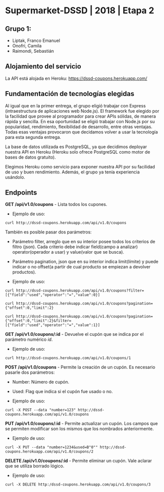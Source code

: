 # Supermarket-DSSD | 2018 | Etapa 2

## Grupo 1:

- Liptak, Franco Emanuel
- Onofri, Camila
- Raimondi, Sebastián

## Alojamiento del servicio

La API está alojada en Heroku: https://dssd-coupons.herokuapp.com/

## Fundamentación de tecnologías elegidas

Al igual que en la primer entrega, el grupo eligió trabajar con Express (intraestructura de aplicaciones web Node.js). El framework fue elegido por la facilidad que provee al programador para crear APIs sólidas, de manera rápida y sencilla. En esa oportunidad se eligió trabajar con Node.js por su popularidad, rendimiento, flexibilidad de desarrollo, entre otras ventajas.
Todas esas ventajas provocaron que decidamos volver a usar la tecnología para esta segunda entrega.

La base de datos utilizada es PostgreSQL, ya que decidimos deployar nuestra API en Heroku (Heroku solo ofrece PostgreSQL como motor de bases de datos gratuito).

Elegimos Heroku como servicio para exponer nuestra API por su facilidad de uso y buen rendimiento. Además, el grupo ya tenía experiencia usándolo.

## Endpoints


**GET /api/v1.0/coupons** - Lista todos los cupones.

- Ejemplo de uso:

~~~~
curl http://dssd-coupons.herokuapp.com/api/v1.0/coupons
~~~~

También es posible pasar dos parámetros:

- Parámetro filter, arreglo que en su interior posee todos los criterios de filtro (json). Cada criterio debe indicar field(campo a analizar) operator(operador a usar) y value(valor que se busca).

- Parámetro pagination, json que en su interior indica limit(límite) y puede indicar o no offset(a partir de cual producto se empiezan a devolver productos).

- Ejemplo de uso:

~~~~
curl http://dssd-coupons.herokuapp.com/api/v1.0/coupons?filter=[{"field":"used","operator":"=","value":0}]

curl http://dssd-coupons.herokuapp.com/api/v1.0/coupons?pagination={"offset":0,"limit":2}

curl http://dssd-coupons.herokuapp.com/api/v1.0/coupons?pagination={"offset":0,"limit":2}&filter=[{"field":"used","operator":"=","value":1}]
~~~~

**GET /api/v1.0/coupons/:id** - Devuelve el cupón que se indica por el parámetro numérico *id*.

- Ejemplo de uso:

~~~~
curl http://dssd-coupons.herokuapp.com/api/v1.0/coupons/1
~~~~

**POST /api/v1.0/coupons** - Permite la creación de un cupón. Es necesario pasarle dos parámetros:

- Number: Número de cupón.
- Used: Flag que indica si el cupón fue usado o no.

- Ejemplo de uso:

~~~~
curl -X POST --data "number=123" http://dssd-coupons.herokuapp.com/api/v1.0/coupons
~~~~

**PUT /api/v1.0/coupons/:id** - Permite actualizar un cupón. Los campos que se permiten modificar son los mismos que los nombrados anteriormente.

- Ejemplo de uso:

~~~~
curl -X PUT --data "number=1234&used=B"0"" http://dssd-coupons.herokuapp.com/api/v1.0/coupons/2
~~~~

**DELETE /api/v1.0/coupons/:id** - Permite eliminar un cupón. Vale aclarar que se utiliza borrado lógico.

- Ejemplo de uso:

~~~~
curl -X DELETE http:/dssd-coupons.herokuapp.com/api/v1.0/coupons/3
~~~~